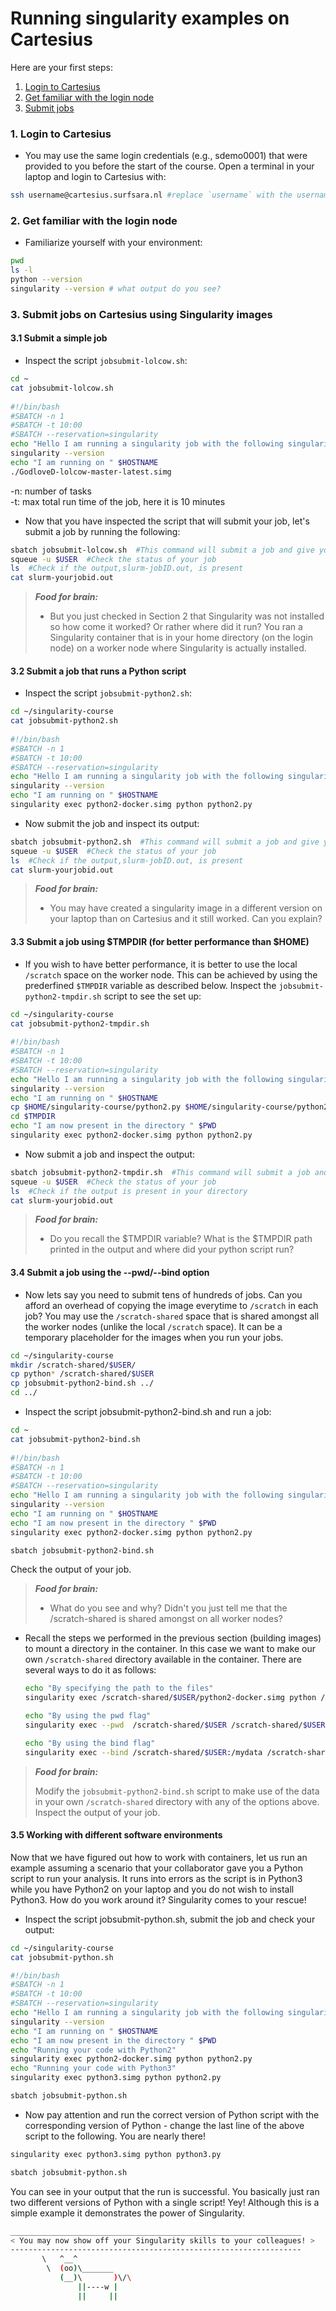 # Running singularity examples on Cartesius

Here are your first steps:

1. [Login to Cartesius](#cartesius-login)
2. [Get familiar with the login node](#cartesius-env)
3. [Submit jobs](#job-submit)

### <a name="cartesius-login"></a> 1. Login to Cartesius

* You may use the same login credentials (e.g., sdemo0001) that were provided to you before the start of the course. Open a terminal in your laptop and login to Cartesius with: 
    
 ```sh
 ssh username@cartesius.surfsara.nl #replace `username` with the username assigned to you
 ```
  
### <a name="cartesius-env"></a> 2. Get familiar with the login node

* Familiarize yourself with your environment:

 ```sh
 pwd
 ls -l
 python --version
 singularity --version # what output do you see?
 ```

### <a name="job-submit"></a> 3. Submit jobs on Cartesius using Singularity images

#### 3.1 Submit a simple job 

* Inspect the script `jobsubmit-lolcow.sh`:
  
 ```sh
 cd ~
 cat jobsubmit-lolcow.sh
  
 #!/bin/bash
 #SBATCH -n 1
 #SBATCH -t 10:00
 #SBATCH --reservation=singularity
 echo "Hello I am running a singularity job with the following singularity version"
 singularity --version
 echo "I am running on " $HOSTNAME
 ./GodloveD-lolcow-master-latest.simg
 ```
 -n: number of tasks  
 -t: max total run time of the job, here it is 10 minutes
  
* Now that you have inspected the script that will submit your job, let's submit a job by running the following:
  
 ```sh
 sbatch jobsubmit-lolcow.sh  #This command will submit a job and give you a job ID in return
 squeue -u $USER  #Check the status of your job
 ls  #Check if the output,slurm-jobID.out, is present
 cat slurm-yourjobid.out
 ```

> **_Food for brain:_**
>
> * But you just checked in Section 2 that Singularity was not installed so how come it worked? Or rather where did it run? You ran a Singularity container that is in your home directory (on the login node) on a worker node where Singularity is actually installed.

#### 3.2 Submit a job that runs a Python script

* Inspect the script `jobsubmit-python2.sh`:

 ```sh
 cd ~/singularity-course
 cat jobsubmit-python2.sh
  
 #!/bin/bash
 #SBATCH -n 1
 #SBATCH -t 10:00
 #SBATCH --reservation=singularity
 echo "Hello I am running a singularity job with the following singularity version"
 singularity --version
 echo "I am running on " $HOSTNAME
 singularity exec python2-docker.simg python python2.py
 ```

* Now submit the job and inspect its output:
  
 ```sh
 sbatch jobsubmit-python2.sh  #This command will submit a job and give you a job ID in return
 squeue -u $USER  #Check the status of your job
 ls  #Check if the output,slurm-jobID.out, is present
 cat slurm-yourjobid.out
 ```

> **_Food for brain:_**
>
> * You may have created a singularity image in a different version on your laptop than on Cartesius and it still worked. Can you explain? 
    
#### 3.3 Submit a job using $TMPDIR (for better performance than $HOME)

* If you wish to have better performance, it is better to use the local `/scratch` space on the worker node. This can be achieved  by using the prederfined `$TMPDIR` variable as described below. Inspect the `jobsubmit-python2-tmpdir.sh` script to see the set up:
 
 ```sh
 cd ~/singularity-course
 cat jobsubmit-python2-tmpdir.sh
  
 #!/bin/bash
 #SBATCH -n 1
 #SBATCH -t 10:00
 #SBATCH --reservation=singularity
 echo "Hello I am running a singularity job with the following singularity version"
 singularity --version
 echo "I am running on " $HOSTNAME
 cp $HOME/singularity-course/python2.py $HOME/singularity-course/python2-docker.simg $TMPDIR
 cd $TMPDIR
 echo "I am now present in the directory " $PWD
 singularity exec python2-docker.simg python python2.py
 ```
    
* Now submit a job and inspect the output:
  
 ```sh
 sbatch jobsubmit-python2-tmpdir.sh  #This command will submit a job and give you a job ID in return  
 squeue -u $USER  #Check the status of your job
 ls  #Check if the output is present in your directory
 cat slurm-yourjobid.out
 ```
 
 > **_Food for brain:_**
>
> * Do you recall the $TMPDIR variable? What is the $TMPDIR path printed in the output and where did your python script run?

  
#### 3.4 Submit a job using the --pwd/--bind option

* Now lets say you need to submit tens of hundreds of jobs. Can you afford an overhead of copying the image everytime to `/scratch` in each job? You may use the `/scratch-shared` space that is shared amongst all the worker nodes (unlike the local `/scratch` space). It can be a temporary placeholder for the images when you run your jobs.

 ```sh
 cd ~/singularity-course
 mkdir /scratch-shared/$USER/
 cp python* /scratch-shared/$USER  
 cp jobsubmit-python2-bind.sh ../
 cd ../
 ```
 
* Inspect the script jobsubmit-python2-bind.sh and run a job:

 ```sh
 cd ~
 cat jobsubmit-python2-bind.sh
  
 #!/bin/bash
 #SBATCH -n 1
 #SBATCH -t 10:00
 #SBATCH --reservation=singularity
 echo "Hello I am running a singularity job with the following singularity version"
 singularity --version
 echo "I am running on " $HOSTNAME
 echo "I am now present in the directory " $PWD
 singularity exec python2-docker.simg python python2.py
 
 sbatch jobsubmit-python2-bind.sh
 ```

Check the output of your job. 

> **_Food for brain:_**
>
> * What do you see and why? Didn't you just tell me that the /scratch-shared is shared amongst on all worker nodes?  
  
* Recall the steps we performed in the previous section (building images) to mount a directory in the container. In this case we want to make our own `/scratch-shared` directory available in the container. There are several ways to do it as follows:

  ```sh
  echo "By specifying the path to the files"
  singularity exec /scratch-shared/$USER/python2-docker.simg python /scratch-shared/$USER/python2.py   
  
  echo "By using the pwd flag"
  singularity exec --pwd  /scratch-shared/$USER /scratch-shared/$USER/python2-docker.simg python /scratch-shared/$USER/python2.py
  
  echo "By using the bind flag"
  singularity exec --bind /scratch-shared/$USER:/mydata /scratch-shared/$USER/python2-docker.simg python /mydata/python2.py
  ```
 
> **_Food for brain:_**
>
> Modify the `jobsubmit-python2-bind.sh` script to make use of the data in your own `/scratch-shared` directory with any of the options above. Inspect the output of your job.
  
  
#### 3.5 Working with different software environments

Now that we have figured out how to work with containers, let us run an example assuming a scenario that your collaborator gave you a Python script to run your analysis. It runs into errors as the script is in Python3 while you have Python2 on your laptop and you do not wish to install Python3. How do you work around it? Singularity comes to your rescue!

* Inspect the script jobsubmit-python.sh, submit the job and check your output:

```sh
cd ~/singularity-course
cat jobsubmit-python.sh

#!/bin/bash
#SBATCH -n 1
#SBATCH -t 10:00
#SBATCH --reservation=singularity
echo "Hello I am running a singularity job with the following singularity version"
singularity --version
echo "I am running on " $HOSTNAME
echo "I am now present in the directory " $PWD
echo "Running your code with Python2"
singularity exec python2-docker.simg python python2.py
echo "Running your code with Python3"
singularity exec python3.simg python python2.py

sbatch jobsubmit-python.sh
```

* Now pay attention and run the correct version of Python script with the corresponding version of Python - change the last line of the above script to the following. You are nearly there!

```sh
singularity exec python3.simg python python3.py

sbatch jobsubmit-python.sh
```

You can see in your output that the run is successful. You basically just ran two different versions of Python with a single script! Yey! Although this is a simple example it demonstrates the power of Singularity. 

 ```sh
 _________________________________________________________________
< You may now show off your Singularity skills to your colleagues! >
 -----------------------------------------------------------------
        \   ^__^
         \  (oo)\_______
            (__)\       )\/\
                ||----w |
                ||     ||


 ```




